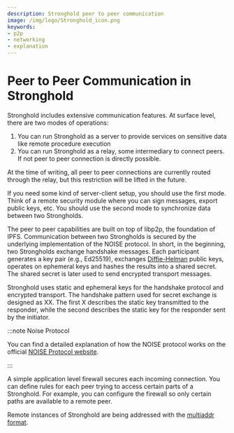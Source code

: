 ```yaml
---
description: Stronghold peer to peer communication 
image: /img/logo/Stronghold_icon.png
keywords:
- p2p
- networking
- explanation
---
```


# Peer to Peer Communication in Stronghold

Stronghold includes extensive communication features. At surface level, there are two modes of operations:

1. You can run Stronghold as a server to provide services on sensitive data like remote procedure execution
2. You can run Stronghold as a relay, some intermediary to connect peers. If not peer to peer connection is directly possible.

At the time of writing, all peer to peer connections are currently routed through the relay, but this restriction will be lifted in the future.

If you need some kind of server-client setup, you should use the first mode. Think of a remote security module where you can sign messages, export public keys, etc. You should use the second mode to synchronize data between two Strongholds.

The peer to peer capabilities are built on top of libp2p, the foundation of IPFS. Communication between two Strongholds is secured by the underlying implementation of the NOISE protocol. In short, in the beginning, two Strongholds exchange handshake messages. Each participant generates a key pair (e.g., Ed25519), exchanges [Diffie-Helman](https://en.wikipedia.org/wiki/Diffie%E2%80%93Hellman_key_exchange) public keys, operates on ephemeral keys and hashes the results into a shared secret. The shared secret is later used to send encrypted transport messages.

Stronghold uses static and ephemeral keys for the handshake protocol and encrypted transport. The handshake pattern used for secret exchange is designed as XX. The first X describes the static key transmitted to the responder, while the second describes the static key for the responder sent by the initiator.

:::note Noise Protocol

You can find a detailed explanation of how the NOISE protocol works on the official [NOISE Protocol website](http://www.noiseprotocol.org/).

:::

A simple application level firewall secures each incoming connection. You can define rules for each peer trying to access certain parts of a Stronghold. For example, you can configure the firewall so only certain paths are available to a remote peer.

Remote instances of Stronghold are being addressed with the [multiaddr format](https://multiformats.io/multiaddr/).